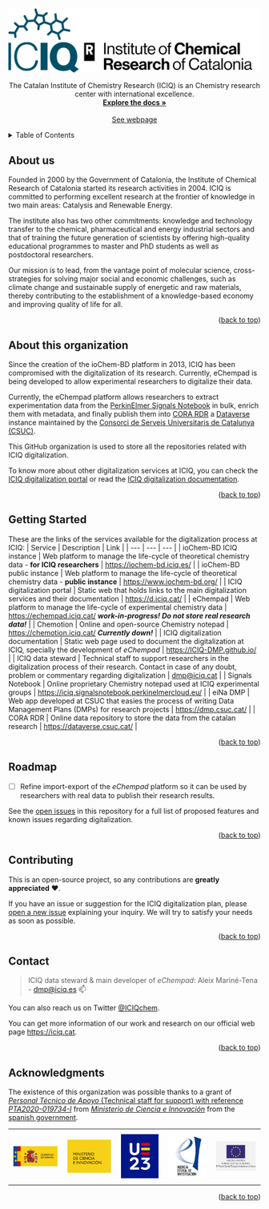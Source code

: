 <a name="readme-top"></a>

<!-- PROJECT LOGO -->
<br />
<div align="center">
  <a href="https://iciq.cat">
    <img src=".github/images/logo-ICIQ-horizontal-catalan.png" alt="Logo">
  </a>

  <p align="center">
    The Catalan Institute of Chemistry Research (ICIQ) is an Chemistry research center with international excellence.
    <br />
    <a href="https://iciq-dmp.github.io/"><strong>Explore the docs »</strong></a>
    <br />
    <br />
    <a href="https://iciq.cat">See webpage</a>
  </p>
</div>



<!-- TABLE OF CONTENTS -->
<details>
  <summary>Table of Contents</summary>
  <ol>
    <li><a href="#about-us">About us</a></li>
    <li><a href="#about-this-organization">About this organization</a></li>
    <li><a href="#getting-started">Getting Started</a></li>
    <li><a href="#roadmap">Roadmap</a></li>
    <li><a href="#contributing">Contributing</a></li>
    <li><a href="#contact">Contact</a></li>
    <li><a href="#acknowledgments">Acknowledgments</a></li>
  </ol>
</details>



<!-- ABOUT THE PROJECT -->
## About us
Founded in 2000 by the Government of Catalonia, the Institute of Chemical Research of Catalonia started its research 
activities in 2004. ICIQ is committed to performing excellent research at the frontier of knowledge in two main 
areas: Catalysis and Renewable Energy.

The institute also has two other commitments: knowledge and technology transfer to the chemical, pharmaceutical 
and energy industrial sectors and that of training the future generation of scientists by offering high-quality 
educational programmes to master and PhD students as well as postdoctoral researchers.

Our mission is to lead, from the vantage point of molecular science, cross-strategies for solving major social and 
economic challenges, such as climate change and sustainable supply of energetic and raw materials, thereby 
contributing to the establishment of a knowledge-based economy and improving quality of life for all.

<p align="right">(<a href="#readme-top">back to top</a>)</p>



## About this organization
Since the creation of the ioChem-BD platform in 2013, ICIQ has been compromised with the digitalization of 
its research. Currently, eChempad is being developed to allow experimental researchers to digitalize their
data. 

Currently, the eChempad platform allows researchers to extract experimentation data from the 
[PerkinElmer Signals Notebook](https://perkinelmerinformatics.com/products/research/signals-notebook-eln) in bulk, 
enrich them with metadata, and finally publish them into [CORA RDR](https://dataverse.csuc.cat/) a 
[Dataverse](https://dataverse.org/) instance maintained by the 
[Consorci de Serveis Universitaris de Catalunya (CSUC)](https://www.csuc.cat/en). 

This GitHub organization is used to store all the repositories related with ICIQ digitalization.

To know more about other digitalization services at ICIQ, you can check the 
[ICIQ digitalization portal](https://d.iciq.cat) or read the 
[ICIQ digitalization documentation](https://iciq-dmp.github.io/).

<p align="right">(<a href="#readme-top">back to top</a>)</p>


<!-- GETTING STARTED -->
## Getting Started
These are the links of the services available for the digitalization process at ICIQ:
| Service | Description | Link |
| --- | --- | --- |
| ioChem-BD ICIQ instance | Web platform to manage the life-cycle of theoretical chemistry data - **for ICIQ researchers** | https://iochem-bd.iciq.es/ |
| ioChem-BD public instance | Web platform to manage the life-cycle of theoretical chemistry data - **public instance** | https://www.iochem-bd.org/ |
| ICIQ digitalization portal | Static web that holds links to the main digitalization services and their documentation | https://d.iciq.cat/ |
| eChempad | Web platform to manage the life-cycle of experimental chemistry data | https://echempad.iciq.cat/ ***work-in-progress! Do not store real research data!*** |
| Chemotion | Online and open-source Chemistry notepad | https://chemotion.iciq.cat/ ***Currently down!*** |
| ICIQ digitalization documentation | Static web page used to document the digitalization at ICIQ, specially the development of *eChempad* | https://ICIQ-DMP.github.io/ |
| ICIQ data steward | Technical staff to support researchers in the digitalization process of their research. Contact in case of any doubt, problem or commentary regarding digitalization | [dmp@iciq.cat](dmp@iciq.cat) |
| Signals Notebook | Online proprietary Chemistry notepad used at ICIQ experimental groups | https://iciq.signalsnotebook.perkinelmercloud.eu/ |
| eiNa DMP | Web app developed at CSUC that easies the process of writing Data Management Plans (DMPs) for research projects | https://dmp.csuc.cat/ |
| CORA RDR | Online data repository to store the data from the catalan research | https://dataverse.csuc.cat/ |

<p align="right">(<a href="#readme-top">back to top</a>)</p>



<!-- ROADMAP -->
## Roadmap
- [ ] Refine import-export of the *eChempad* platform so it can be used by researchers with real data to publish their research results.

See the [open issues](https://github.com/ICIQ-DMP/.github/issues) in this repository for a full list of proposed features and known issues regarding digitalization.

<p align="right">(<a href="#readme-top">back to top</a>)</p>



<!-- CONTRIBUTING -->
## Contributing
This is an open-source project, so any contributions are **greatly appreciated** ❤. 

If you have an issue or suggestion for the ICIQ digitalization plan, please 
[open a new issue](https://github.com/ICIQ-DMP/.github/issues/new) explaining your inquiry. We will try to satisfy your 
needs as soon as possible. 

<p align="right">(<a href="#readme-top">back to top</a>)</p>



<!-- CONTACT -->
## Contact

>ICIQ data steward & main developer of *eChempad*: Aleix Mariné-Tena - [dmp@iciq.es](dmp@iciq.es) 📫

You can also reach us on Twitter [@ICIQchem](https://twitter.com/ICIQchem).

You can get more information of our work and research on our official web page https://iciq.cat.

<p align="right">(<a href="#readme-top">back to top</a>)</p>



<!-- ACKNOWLEDGMENTS -->
## Acknowledgments
The existence of this organization was possible thanks to a grant of [*Personal Técnico de
Apoyo* (Technical staff for support) with reference *PTA2020-019734-I*](https://www.aei.gob.es/convocatorias/buscador-convocatorias/ayudas-contratos-personal-tecnico-apoyo-pta-2020)
from [*Ministerio de Ciencia e Innovación*](https://www.ciencia.gob.es/) from the [spanish government](https://www.lamoncloa.gob.es/Paginas/index.aspx).

<div id="image-table" align="center">
    <table>
	    <tr>
    	    <td style="padding:10px">
                <a href="https://www.lamoncloa.gob.es/Paginas/index.aspx"><img src=".github/images/logo_gobierno.svg" alt="Logo spanish government"></a>
      	    </td>
            <td style="padding:10px">
                <a href="https://www.ciencia.gob.es/"><img src=".github/images/logo_ministerio_ciencia.svg" alt="Spanish ministry of Science and Innovation"></a>
            </td>
            <td style="padding:10px">
                <a href="https://spanish-presidency.consilium.europa.eu/"><img src=".github/images/eu2023.svg" alt="Spanish presidency of the European Union"></a>
            </td>
            <td style="padding:10px">
                <a href="https://www.aei.gob.es/"><img src=".github/images/logo_aei.svg" alt="Spanish Statal Investigation Agency "></a>
            </td>
            <td style="padding:10px">
                <a href="https://ec.europa.eu/esf/home.jsp"><img src=".github/images/eu_fse.png" alt="European Social Funding"></a>
            </td>
        </tr>
    </table>
</div>

<p align="right">(<a href="#readme-top">back to top</a>)</p>
